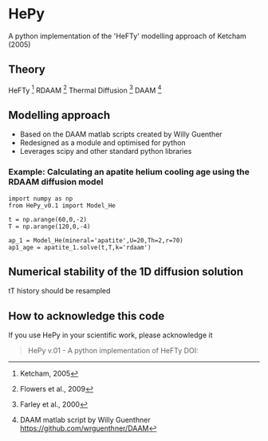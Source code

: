 # HePy
A python implementation of the 'HeFTy' modelling approach of Ketcham (2005)

## Theory
HeFTy [^1]
RDAAM [^2]
Thermal Diffusion [^3]
DAAM [^4]

## Modelling approach
- Based on the DAAM matlab scripts created by Willy Guenther
- Redesigned as a module and optimised for python
- Leverages scipy and other standard python libraries

### Example: Calculating an apatite helium cooling age using the RDAAM diffusion model
```
import numpy as np
from HePy_v0.1 import Model_He

t = np.arange(60,0,-2)
T = np.arange(120,0,-4)

ap_1 = Model_He(mineral='apatite',U=20,Th=2,r=70)
ap1_age = apatite_1.solve(t,T,k='rdaam')
```
## Numerical stability of the 1D diffusion solution
tT history should be resampled

## How to acknowledge this code
If you use HePy in your scientific work, please acknowledge it

> HePy v.01 - A python implementation of HeFTy DOI:

[^1]: Ketcham, 2005
[^2]: Flowers et al., 2009
[^3]: Farley et al., 2000
[^4]: DAAM matlab script by Willy Guenthner https://github.com/wrguenthner/DAAM
